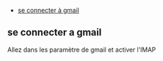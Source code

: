 * [se connecter à gmail](#se-connecter-a-gmail)

## se connecter a gmail

Allez dans les paramètre de gmail et activer l'IMAP
